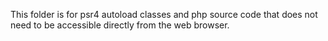This folder is for psr4 autoload classes and php source code that does not need to be accessible directly from the web browser.